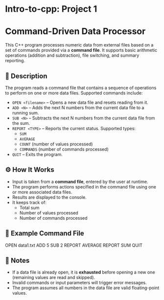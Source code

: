 # Intro-to-cpp: Project 1 

# Command-Driven Data Processor

This C++ program processes numeric data from external files based on a set of commands provided via a **command file**. It supports basic arithmetic operations (addition and subtraction), file switching, and summary reporting.

## 📄 Description

The program reads a command file that contains a sequence of operations to perform on one or more data files. Supported commands include:

- `OPEN <filename>` – Opens a new data file and resets reading from it.
- `ADD <N>` – Adds the next N numbers from the current data file to a running sum.
- `SUB <N>` – Subtracts the next N numbers from the current data file from the sum.
- `REPORT <TYPE>` – Reports the current status. Supported types:
  - `SUM`
  - `AVERAGE`
  - `COUNT` (number of values processed)
  - `COMMANDS` (number of commands processed)
- `QUIT` – Exits the program.

## ⚙️ How It Works

- Input is taken from a **command file**, entered by the user at runtime.
- The program performs actions specified in the command file using one or more associated data files.
- Results are displayed to the console.
- It keeps track of:
  - Total sum
  - Number of values processed
  - Number of commands processed

## 🧪 Example Command File

OPEN data1.txt
ADD 5
SUB 2
REPORT AVERAGE
REPORT SUM
QUIT

## 📝 Notes

- If a data file is already open, it is **exhausted** before opening a new one (remaining values are read and skipped).
- Invalid commands or input parameters will trigger error messages.
- The program assumes all numbers in the data file are valid floating-point values.

